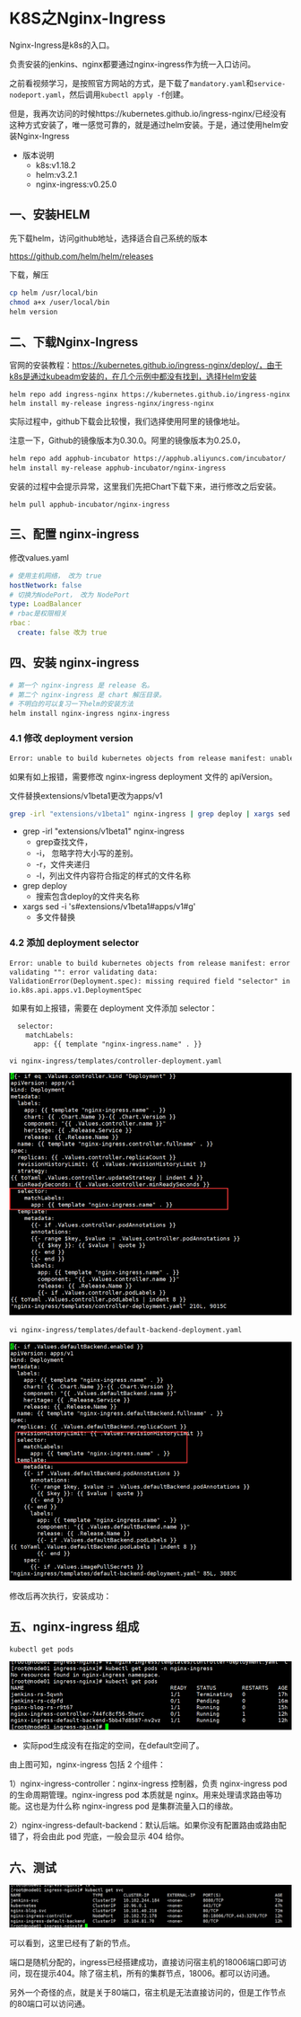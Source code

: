 # K8S之Nginx-Ingress

Nginx-Ingress是k8s的入口。

负责安装的jenkins、nginx都要通过nginx-ingress作为统一入口访问。

之前看视频学习，是按照官方网站的方式，是下载了`mandatory.yaml`和`service-nodeport.yaml`，然后调用`kubectl apply -f`创建。

但是，我再次访问的时候https://kubernetes.github.io/ingress-nginx/已经没有这种方式安装了，唯一感觉可靠的，就是通过helm安装。于是，通过使用helm安装Nginx-Ingress

* 版本说明
  * k8s:v1.18.2
  * helm:v3.2.1
  * nginx-ingress:v0.25.0

## 一、安装HELM

先下载helm，访问github地址，选择适合自己系统的版本

https://github.com/helm/helm/releases

下载，解压

```sh
cp helm /usr/local/bin
chmod a+x /user/local/bin
helm version
```

## 二、下载Nginx-Ingress

官网的安装教程：https://kubernetes.github.io/ingress-nginx/deploy/，由于k8s是通过kubeadm安装的，在几个示例中都没有找到，选择Helm安装

```
helm repo add ingress-nginx https://kubernetes.github.io/ingress-nginx
helm install my-release ingress-nginx/ingress-nginx
```

实际过程中，github下载会比较慢，我们选择使用阿里的镜像地址。

注意一下，Github的镜像版本为0.30.0。阿里的镜像版本为0.25.0，

```sh
helm repo add apphub-incubator https://apphub.aliyuncs.com/incubator/
helm install my-release apphub-incubator/nginx-ingress
```

安装的过程中会提示异常，这里我们先把Chart下载下来，进行修改之后安装。

```
helm pull apphub-incubator/nginx-ingress
```

## 三、配置 nginx-ingress

修改values.yaml

```yaml
# 使用主机网络， 改为 true
hostNetwork: false
# 切换为NodePort， 改为 NodePort
type: LoadBalancer
# rbac是权限相关
rbac：
  create: false 改为 true
```

## 四、安装 nginx-ingress

```sh
# 第一个 nginx-ingress 是 release 名。
# 第二个 nginx-ingress 是 chart 解压目录。
# 不明白的可以复习一下helm的安装方法
helm install nginx-ingress nginx-ingress
```

### 4.1 修改 deployment version

```sh
Error: unable to build kubernetes objects from release manifest: unable to recognize "": no matches for kind "Deployment" in version "extensions/v1beta1"
```

如果有如上报错，需要修改 nginx-ingress deployment 文件的 apiVersion。

文件替换extensions/v1beta1更改为apps/v1

```sh
grep -irl "extensions/v1beta1" nginx-ingress | grep deploy | xargs sed -i 's#extensions/v1beta1#apps/v1#g'
```

* grep -irl "extensions/v1beta1" nginx-ingress
  * grep查找文件，
  * -i， 忽略字符大小写的差别。
  * -r，文件夹递归
  * -l，列出文件内容符合指定的样式的文件名称
* grep deploy
  * 搜索包含deploy的文件夹名称
* xargs sed -i 's#extensions/v1beta1#apps/v1#g'
  * 多文件替换

### 4.2 添加 deployment selector

```
Error: unable to build kubernetes objects from release manifest: error validating "": error validating data: ValidationError(Deployment.spec): missing required field "selector" in io.k8s.api.apps.v1.DeploymentSpec
```

​    如果有如上报错，需要在 deployment 文件添加 selector：

```
  selector:
    matchLabels:
      app: {{ template "nginx-ingress.name" . }}

```

```
vi nginx-ingress/templates/controller-deployment.yaml
```

![image-20200519111429542](helm安装Nginx-Ingress.assets/image-20200519111429542.png)

```
vi nginx-ingress/templates/default-backend-deployment.yaml
```

![image-20200519111358231](helm安装Nginx-Ingress.assets/image-20200519111358231.png)

修改后再次执行，安装成功：

## 五、nginx-ingress 组成

```
kubectl get pods
```

![image-20200519111526897](helm安装Nginx-Ingress.assets/image-20200519111526897.png)

* 实际pod生成没有在指定的空间，在default空间了。

由上图可知，nginx-ingress 包括 2 个组件：

1）nginx-ingress-controller：nginx-ingress 控制器，负责 nginx-ingress pod 的生命周期管理。nginx-ingress pod 本质就是 nginx。用来处理请求路由等功能。这也是为什么称 nginx-ingress pod 是集群流量入口的缘故。

2）nginx-ingress-default-backend：默认后端。如果你没有配置路由或路由配错了，将会由此 pod 兜底，一般会显示 404 给你。



## 六、测试

![image-20200519111656171](helm安装Nginx-Ingress.assets/image-20200519111656171.png)

可以看到，这里已经有了新的节点。

端口是随机分配的，ingress已经搭建成功，直接访问宿主机的18006端口即可访问，现在提示404。除了宿主机，所有的集群节点，18006。都可以访问通。

另外一个奇怪的点，就是关于80端口，宿主机是无法直接访问的，但是工作节点的80端口可以访问通。